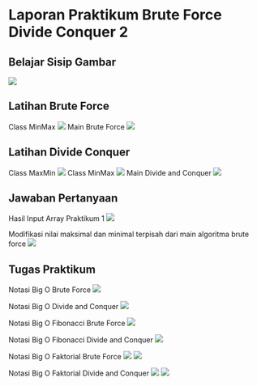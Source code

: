 # Laporan Praktikum Brute Force Divide Conquer 2

## Belajar Sisip Gambar
<img src = "belajar.png">

## Latihan Brute Force
Class MinMax
<img src = "ClassMinMax.png">
Main Brute Force
<img src = "MainBruteForce.png">

## Latihan Divide Conquer
Class MaxMin
<img src = "ClassMaxMin.png">
Class MinMax
<img src = "ClassMinMaxDC.png">
Main Divide and Conquer
<img src = "MainDivideConquer.png">

## Jawaban Pertanyaan
Hasil Input Array Praktikum 1
<img src = "inputArray.png">

Modifikasi nilai maksimal dan minimal terpisah dari main algoritma brute force
<img src = "ModifikasiMainMinMax.png">

## Tugas Praktikum
Notasi Big O Brute Force
<img src = "MainBruteForce.png">

Notasi Big O Divide and Conquer
<img src = "MainDivideConquer.png">

Notasi Big O Fibonacci Brute Force
<img src = "FibonacciBF.png">

Notasi Big O Fibonacci Divide and Conquer
<img src = "FibonacciDC.png">

Notasi Big O Faktorial Brute Force
<img src = "FaktorialBF1.png">
<img src = "FaktorialBF2.png">

Notasi Big O Faktorial Divide and Conquer
<img src = "FaktorialDC1.png">
<img src = "FaktorialDC2.png">